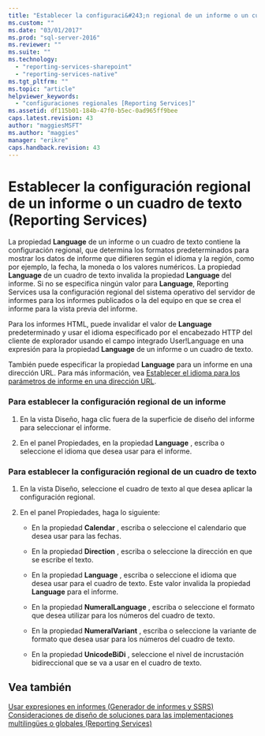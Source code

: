 ```yaml
---
title: "Establecer la configuraci&#243;n regional de un informe o un cuadro de texto (Reporting Services) | Microsoft Docs"
ms.custom: ""
ms.date: "03/01/2017"
ms.prod: "sql-server-2016"
ms.reviewer: ""
ms.suite: ""
ms.technology: 
  - "reporting-services-sharepoint"
  - "reporting-services-native"
ms.tgt_pltfrm: ""
ms.topic: "article"
helpviewer_keywords: 
  - "configuraciones regionales [Reporting Services]"
ms.assetid: df115b01-184b-47f0-b5ec-0ad965ff9bee
caps.latest.revision: 43
author: "maggiesMSFT"
ms.author: "maggies"
manager: "erikre"
caps.handback.revision: 43
---
```

# Establecer la configuraci&#243;n regional de un informe o un cuadro de texto (Reporting Services)
  La propiedad **Language** de un informe o un cuadro de texto contiene la configuración regional, que determina los formatos predeterminados para mostrar los datos de informe que difieren según el idioma y la región, como por ejemplo, la fecha, la moneda o los valores numéricos. La propiedad **Language** de un cuadro de texto invalida la propiedad **Language** del informe. Si no se especifica ningún valor para **Language**, Reporting Services usa la configuración regional del sistema operativo del servidor de informes para los informes publicados o la del equipo en que se crea el informe para la vista previa del informe.  
  
 Para los informes HTML, puede invalidar el valor de **Language** predeterminado y usar el idioma especificado por el encabezado HTTP del cliente de explorador usando el campo integrado User!Language en una expresión para la propiedad **Language** de un informe o un cuadro de texto.  
  
 También puede especificar la propiedad **Language** para un informe en una dirección URL. Para más información, vea [Establecer el idioma para los parámetros de informe en una dirección URL](../../reporting-services/set-the-language-for-report-parameters-in-a-url.md).  
  
### Para establecer la configuración regional de un informe  
  
1.  En la vista Diseño, haga clic fuera de la superficie de diseño del informe para seleccionar el informe.  
  
2.  En el panel Propiedades, en la propiedad **Language** , escriba o seleccione el idioma que desea usar para el informe.  
  
### Para establecer la configuración regional de un cuadro de texto  
  
1.  En la vista Diseño, seleccione el cuadro de texto al que desea aplicar la configuración regional.  
  
2.  En el panel Propiedades, haga lo siguiente:  
  
    -   En la propiedad **Calendar** , escriba o seleccione el calendario que desea usar para las fechas.  
  
    -   En la propiedad **Direction** , escriba o seleccione la dirección en que se escribe el texto.  
  
    -   En la propiedad **Language** , escriba o seleccione el idioma que desea usar para el cuadro de texto. Este valor invalida la propiedad **Language** para el informe.  
  
    -   En la propiedad **NumeralLanguage** , escriba o seleccione el formato que desea utilizar para los números del cuadro de texto.  
  
    -   En la propiedad **NumeralVariant** , escriba o seleccione la variante de formato que desea usar para los números del cuadro de texto.  
  
    -   En la propiedad **UnicodeBiDi** , seleccione el nivel de incrustación bidireccional que se va a usar en el cuadro de texto.  
  
## Vea también  
 [Usar expresiones en informes &#40;Generador de informes y SSRS&#41;](../../reporting-services/report-design/expression-uses-in-reports-report-builder-and-ssrs.md)   
 [Consideraciones de diseño de soluciones para las implementaciones multilingües o globales (Reporting Services)](http://msdn.microsoft.com/es-es/55630eca-d1e5-4ac6-93c7-9a3f15c0d08a)  
  
  
